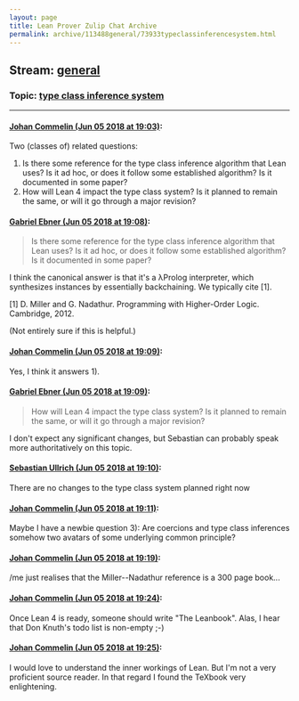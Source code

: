 ```yaml
---
layout: page
title: Lean Prover Zulip Chat Archive 
permalink: archive/113488general/73933typeclassinferencesystem.html
---
```


## Stream: [general](index.html)
### Topic: [type class inference system](73933typeclassinferencesystem.html)

---

#### [Johan Commelin (Jun 05 2018 at 19:03)](https://leanprover.zulipchat.com/#narrow/stream/113488-general/topic/type%20class%20inference%20system/near/127610700):
Two (classes of) related questions:
1) Is there some reference for the type class inference algorithm that Lean uses? Is it ad hoc, or does it follow some established algorithm? Is it documented in some paper?
2) How will Lean 4 impact the type class system? Is it planned to remain the same, or will it go through a major revision?

#### [Gabriel Ebner (Jun 05 2018 at 19:08)](https://leanprover.zulipchat.com/#narrow/stream/113488-general/topic/type%20class%20inference%20system/near/127610978):
> Is there some reference for the type class inference algorithm that Lean uses? Is it ad hoc, or does it follow some established algorithm? Is it documented in some paper?

I think the canonical answer is that it's a λProlog interpreter, which synthesizes instances by essentially backchaining.  We typically cite [1].

[1] D. Miller and G. Nadathur. Programming with Higher-Order Logic. Cambridge, 2012.

(Not entirely sure if this is helpful.)

#### [Johan Commelin (Jun 05 2018 at 19:09)](https://leanprover.zulipchat.com/#narrow/stream/113488-general/topic/type%20class%20inference%20system/near/127611007):
Yes, I think it answers 1).

#### [Gabriel Ebner (Jun 05 2018 at 19:09)](https://leanprover.zulipchat.com/#narrow/stream/113488-general/topic/type%20class%20inference%20system/near/127611008):
> How will Lean 4 impact the type class system? Is it planned to remain the same, or will it go through a major revision?

I don't expect any significant changes, but Sebastian can probably speak more authoritatively on this topic.

#### [Sebastian Ullrich (Jun 05 2018 at 19:10)](https://leanprover.zulipchat.com/#narrow/stream/113488-general/topic/type%20class%20inference%20system/near/127611083):
There are no changes to the type class system planned right now

#### [Johan Commelin (Jun 05 2018 at 19:11)](https://leanprover.zulipchat.com/#narrow/stream/113488-general/topic/type%20class%20inference%20system/near/127611098):
Maybe I have a newbie question 3): Are coercions and type class inferences somehow two avatars of some underlying common principle?

#### [Johan Commelin (Jun 05 2018 at 19:19)](https://leanprover.zulipchat.com/#narrow/stream/113488-general/topic/type%20class%20inference%20system/near/127611427):
/me just realises that the Miller--Nadathur reference is a 300 page book...

#### [Johan Commelin (Jun 05 2018 at 19:24)](https://leanprover.zulipchat.com/#narrow/stream/113488-general/topic/type%20class%20inference%20system/near/127611656):
Once Lean 4 is ready, someone should write "The Leanbook". Alas, I hear that Don Knuth's todo list is non-empty ;-)

#### [Johan Commelin (Jun 05 2018 at 19:25)](https://leanprover.zulipchat.com/#narrow/stream/113488-general/topic/type%20class%20inference%20system/near/127611690):
I would love to understand the inner workings of Lean. But I'm not a very proficient source reader. In that regard I found the TeXbook very enlightening.

